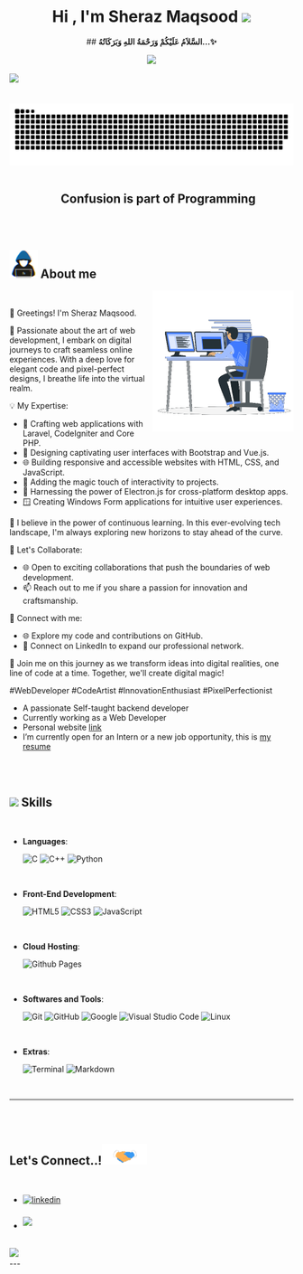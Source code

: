 
<div align='center'>
<h1><b>Hi , I'm Sheraz Maqsood </b><img src="https://media.giphy.com/media/hvRJCLFzcasrR4ia7z/giphy.gif" width="35"></h1>
## <b>السَّلاَمُ عَلَيْكُمْ وَرَحْمَةُ اللهِ وَبَرَكَاتُهُ...✨</b>

</div>


<p align="center">
  <a href="https://github.com/DenverCoder1/readme-typing-svg">
	  <img src="https://readme-typing-svg.herokuapp.com?font=Time+New+Roman&color=cyan&size=25&center=true&vCenter=true&width=600&height=100&lines=Assalamu+O+Alaikum+Warahmatullah..&hearts;++;I+am+a+Full+Stack+Web+Developer...;Having+Experties+In+Laravel+Coginiter+PHP+HTML5+CSS3;Blade+Vuejs+Window-Forms+Electron+SQL-Server+MYSQL+SQLite;I+Love+to+learn+new+coding+stuff..<3"></a>
</p>
<img src="https://user-images.githubusercontent.com/73097560/115834477-dbab4500-a447-11eb-908a-139a6edaec5c.gif"><br><br>

<br>
<!--- snake -->
<div align="center">
  <img  src="https://github.com/1999AZZAR/1999AZZAR/blob/main/resources/img/grid-snake.svg"
       alt="snake" /></a>
</div>


<!--h2 without bottom border-->
<div id="user-content-toc">
  <ul align="center">
    <summary><h2 style="display: inline-block">Confusion is part of Programming</h2></summary>
  </ul>
</div>
<br>

	
## <picture><img src = "https://github.com/0xAbdulKhalid/0xAbdulKhalid/raw/main/assets/mdImages/about_me.gif" width = 50px></picture> **About me**

<picture> <img align="right" src="https://github.com/0xAbdulKhalid/0xAbdulKhalid/raw/main/assets/mdImages/Right_Side.gif" width = 250px></picture>

<br>

👋 Greetings! I'm Sheraz Maqsood.

🌟 Passionate about the art of web development, I embark on digital journeys to craft seamless online experiences. With a deep love for elegant code and pixel-perfect designs, I breathe life into the virtual realm.

💡 My Expertise:
- 🚀 Crafting web applications with Laravel, CodeIgniter and Core PHP.
- 🎨 Designing captivating user interfaces with Bootstrap and Vue.js.
- 🌐 Building responsive and accessible websites with HTML, CSS, and JavaScript.
- 🌟 Adding the magic touch of interactivity to projects.
- 💼 Harnessing the power of Electron.js for cross-platform desktop apps.
- 🪟 Creating Windows Form applications for intuitive user experiences.

🌱 I believe in the power of continuous learning. In this ever-evolving tech landscape, I'm always exploring new horizons to stay ahead of the curve.

💬 Let's Collaborate:
- 🌐 Open to exciting collaborations that push the boundaries of web development.
- 📫 Reach out to me if you share a passion for innovation and craftsmanship.

🔗 Connect with me:
- 🌐 Explore my code and contributions on GitHub.
- 💼 Connect on LinkedIn to expand our professional network.

🌟 Join me on this journey as we transform ideas into digital realities, one line of code at a time. Together, we'll create digital magic!

#WebDeveloper #CodeArtist #InnovationEnthusiast #PixelPerfectionist

- A passionate Self-taught backend developer
- Currently working as a Web Developer
- Personal website [link](https://www.itsansoft.com)
- I’m currently open for an Intern or a new job opportunity, this is [my resume](https://read.cv/sherazmaqsood)

<br><br>



## <img src="https://media2.giphy.com/media/QssGEmpkyEOhBCb7e1/giphy.gif?cid=ecf05e47a0n3gi1bfqntqmob8g9aid1oyj2wr3ds3mg700bl&rid=giphy.gif" width ="25"><b> Skills</b>
<br>

<p align="center">

- **Languages**:
    
    ![C](https://img.shields.io/badge/C%20-%232370ED.svg?style=for-the-badge&logo=c&logoColor=white)
    ![C++](https://img.shields.io/badge/C++%20-%2300599C.svg?style=for-the-badge&logo=c%2B%2B&logoColor=white)
    ![Python](https://img.shields.io/badge/Python%20-%2314354C.svg?style=for-the-badge&logo=python&logoColor=white)

<br>   
    
- **Front-End Development**:

   ![HTML5](https://img.shields.io/badge/HTML5%20-%23E34F26.svg?style=for-the-badge&logo=html5&logoColor=white)
   ![CSS3](https://img.shields.io/badge/CSS%20-%231572B6.svg?style=for-the-badge&logo=css3&logoColor=white)
   ![JavaScript](https://img.shields.io/badge/JavaScript%20-%23F7DF1E.svg?style=for-the-badge&logo=javascript&logoColor=black)

<br>

- **Cloud Hosting**:

    ![Github Pages](https://img.shields.io/badge/GitHub%20Pages-%23327FC7.svg?style=for-the-badge&logo=github&logoColor=white)
    
<br>

- **Softwares and Tools**:

    ![Git](https://img.shields.io/badge/git-%23F05033.svg?style=for-the-badge&logo=git&logoColor=white)
    ![GitHub](https://img.shields.io/badge/github-%23121011.svg?style=for-the-badge&logo=github&logoColor=white)
    ![Google](https://img.shields.io/badge/google-%234285F4.svg?style=for-the-badge&logo=google&logoColor=white)
    ![Visual Studio Code](https://img.shields.io/badge/Visual%20Studio%20Code-0078d7.svg?style=for-the-badge&logo=visual-studio-code&logoColor=white)
    ![Linux](https://img.shields.io/badge/Linux-FCC624?style=for-the-badge&logo=linux&logoColor=black) 

<br>

- **Extras**:

    ![Terminal](https://img.shields.io/badge/Terminal-%23054020?style=for-the-badge&logo=gnu-bash&logoColor=white)
    ![Markdown](https://img.shields.io/badge/markdown-%23000000.svg?style=for-the-badge&logo=markdown&logoColor=white)   


</p>

<br>

-----

<br>
<br>

## <b> Let's Connect..!</b><img src="https://github.com/0xAbdulKhalid/0xAbdulKhalid/raw/main/assets/mdImages/handshake.gif" width ="80">
<br>
<div align='left'>

<ul>

<li>
<a href="https://www.linkedin.com/in/sheraz-maqsood-b991361a4" target="_blank">
<img src="https://img.shields.io/badge/linkedin:  Sheraz-Maqsood-%2300acee.svg?color=405DE6&style=for-the-badge&logo=linkedin&logoColor=white" alt=linkedin style="margin-bottom: 5px;"/>
</a>
</li>

<br>


<li>
<a href="mailto:sherii55055@gmail.com" target="_blank">
<img src="https://img.shields.io/badge/gmail:  Sheraz-Maqsood-%23EA4335.svg?style=for-the-badge&logo=gmail&logoColor=white" t=mail style="margin-bottom: 5px;" />
</a>
</li>
	
</ul>
</div>

<br>
<img src="https://user-images.githubusercontent.com/73097560/115834477-dbab4500-a447-11eb-908a-139a6edaec5c.gif">
<br>
---

<br>

<!---
Sheraz-Maqsood/Sheraz-Maqsood is a ✨ special ✨ repository because its `README.md` (this file) appears on your GitHub profile.
You can click the Preview link to take a look at your changes.
--->
